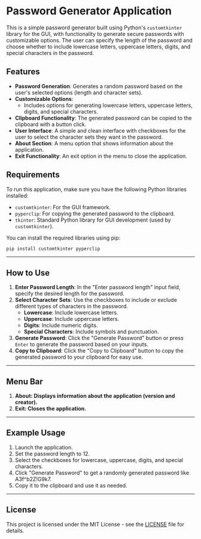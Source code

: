 # Password Generator Application

This is a simple password generator built using Python's `customtkinter` library for the GUI, with functionality to generate secure passwords with customizable options. The user can specify the length of the password and choose whether to include lowercase letters, uppercase letters, digits, and special characters in the password.

## Features

- **Password Generation**: Generates a random password based on the user's selected options (length and character sets).
- **Customizable Options**:
  - Includes options for generating lowercase letters, uppercase letters, digits, and special characters.
- **Clipboard Functionality**: The generated password can be copied to the clipboard with a button click.
- **User Interface**: A simple and clean interface with checkboxes for the user to select the character sets they want in the password.
- **About Section**: A menu option that shows information about the application.
- **Exit Functionality**: An exit option in the menu to close the application.

## Requirements

To run this application, make sure you have the following Python libraries installed:

- `customtkinter`: For the GUI framework.
- `pyperclip`: For copying the generated password to the clipboard.
- `tkinter`: Standard Python library for GUI development (used by `customtkinter`).
  
You can install the required libraries using pip:

```bash
pip install customtkinter pyperclip
```
---

## How to Use

1. **Enter Password Length**: In the "Enter password length" input field, specify the desired length for the password.  
2. **Select Character Sets**: Use the checkboxes to include or exclude different types of characters in the password.  
   - **Lowercase**: Include lowercase letters.  
   - **Uppercase**: Include uppercase letters.  
   - **Digits**: Include numeric digits.  
   - **Special Characters**: Include symbols and punctuation.  
3. **Generate Password**: Click the "Generate Password" button or press `Enter` to generate the password based on your inputs.  
4. **Copy to Clipboard**: Click the "Copy to Clipboard" button to copy the generated password to your clipboard for easy use.

   
---
## Menu Bar
1. **About: Displays information about the application (version and creator).**
2. **Exit: Closes the application.**
---

## Example Usage
1. Launch the application.
2. Set the password length to 12.
3. Select the checkboxes for lowercase, uppercase, digits, and special characters.
4. Click "Generate Password" to get a randomly generated password like A3f^b2Z!G9k7.
5. Copy it to the clipboard and use it as needed.
---

## License

This project is licensed under the MIT License - see the [LICENSE](https://github.com/tansique-17/Password-Generator/blob/main/LICENSE) file for details.
